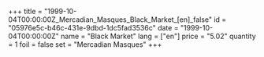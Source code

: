 +++
title = "1999-10-04T00:00:00Z_Mercadian_Masques_Black_Market_[en]_false"
id = "05976e5c-b46c-431e-9dbd-1dc5fad3536c"
date = "1999-10-04T00:00:00Z"
name = "Black Market"
lang = ["en"]
price = "5.02"
quantity = 1
foil = false
set = "Mercadian Masques"
+++
